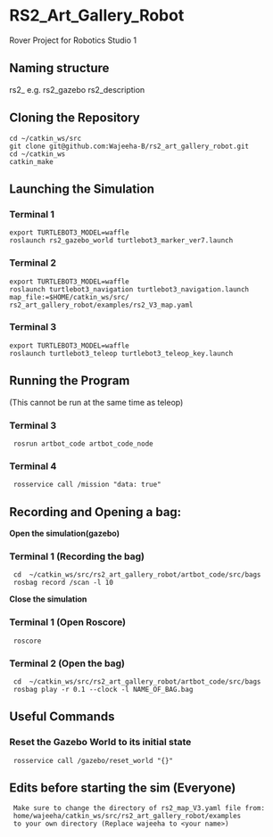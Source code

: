 # RS2_Art_Gallery_Robot
Rover Project for Robotics Studio 1
## Naming structure
rs2_<packagename>
e.g. rs2_gazebo
     rs2_description

## Cloning the Repository
    cd ~/catkin_ws/src
    git clone git@github.com:Wajeeha-B/rs2_art_gallery_robot.git
    cd ~/catkin_ws
    catkin_make

## Launching the Simulation
### Terminal 1
    export TURTLEBOT3_MODEL=waffle
    roslaunch rs2_gazebo_world turtlebot3_marker_ver7.launch

### Terminal 2
    export TURTLEBOT3_MODEL=waffle
    roslaunch turtlebot3_navigation turtlebot3_navigation.launch map_file:=$HOME/catkin_ws/src/     rs2_art_gallery_robot/examples/rs2_V3_map.yaml

### Terminal 3
    export TURTLEBOT3_MODEL=waffle
    roslaunch turtlebot3_teleop turtlebot3_teleop_key.launch

## Running the Program
(This cannot be run at the same time as teleop)
### Terminal 3
     rosrun artbot_code artbot_code_node

### Terminal 4
     rosservice call /mission "data: true"
     
## Recording and Opening a bag:
**Open the simulation(gazebo)**
### Terminal 1 (Recording the bag)
     cd  ~/catkin_ws/src/rs2_art_gallery_robot/artbot_code/src/bags
     rosbag record /scan -l 10
**Close the simulation**
### Terminal 1 (Open Roscore)
     roscore
     
### Terminal 2 (Open the bag)
     cd  ~/catkin_ws/src/rs2_art_gallery_robot/artbot_code/src/bags
     rosbag play -r 0.1 --clock -l NAME_OF_BAG.bag

## Useful Commands
### Reset the Gazebo World to its initial state
     rosservice call /gazebo/reset_world "{}"
     
## Edits before starting the sim (Everyone)
     Make sure to change the directory of rs2_map_V3.yaml file from:
     home/wajeeha/catkin_ws/src/rs2_art_gallery_robot/examples
     to your own directory (Replace wajeeha to <your name>)
